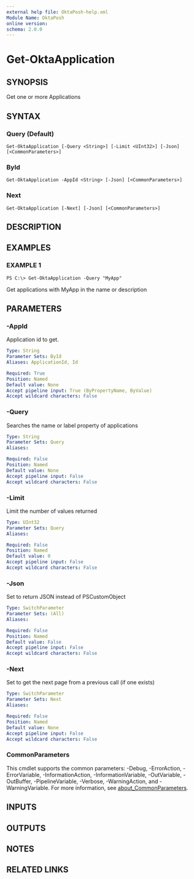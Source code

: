 ```yaml
---
external help file: OktaPosh-help.xml
Module Name: OktaPosh
online version:
schema: 2.0.0
---
```


# Get-OktaApplication

## SYNOPSIS
Get one or more Applications

## SYNTAX

### Query (Default)
```
Get-OktaApplication [-Query <String>] [-Limit <UInt32>] [-Json] [<CommonParameters>]
```

### ById
```
Get-OktaApplication -AppId <String> [-Json] [<CommonParameters>]
```

### Next
```
Get-OktaApplication [-Next] [-Json] [<CommonParameters>]
```

## DESCRIPTION

## EXAMPLES

### EXAMPLE 1
```
PS C:\> Get-OktaApplication -Query "MyApp"
```

Get applications with MyApp in the name or description

## PARAMETERS

### -AppId
Application id to get.

```yaml
Type: String
Parameter Sets: ById
Aliases: ApplicationId, Id

Required: True
Position: Named
Default value: None
Accept pipeline input: True (ByPropertyName, ByValue)
Accept wildcard characters: False
```

### -Query
Searches the name or label property of applications

```yaml
Type: String
Parameter Sets: Query
Aliases:

Required: False
Position: Named
Default value: None
Accept pipeline input: False
Accept wildcard characters: False
```

### -Limit
Limit the number of values returned

```yaml
Type: UInt32
Parameter Sets: Query
Aliases:

Required: False
Position: Named
Default value: 0
Accept pipeline input: False
Accept wildcard characters: False
```

### -Json
Set to return JSON instead of PSCustomObject

```yaml
Type: SwitchParameter
Parameter Sets: (All)
Aliases:

Required: False
Position: Named
Default value: False
Accept pipeline input: False
Accept wildcard characters: False
```

### -Next
Set to get the next page from a previous call (if one exists)

```yaml
Type: SwitchParameter
Parameter Sets: Next
Aliases:

Required: False
Position: Named
Default value: None
Accept pipeline input: False
Accept wildcard characters: False
```

### CommonParameters
This cmdlet supports the common parameters: -Debug, -ErrorAction, -ErrorVariable, -InformationAction, -InformationVariable, -OutVariable, -OutBuffer, -PipelineVariable, -Verbose, -WarningAction, and -WarningVariable. For more information, see [about_CommonParameters](http://go.microsoft.com/fwlink/?LinkID=113216).

## INPUTS

## OUTPUTS

## NOTES

## RELATED LINKS

